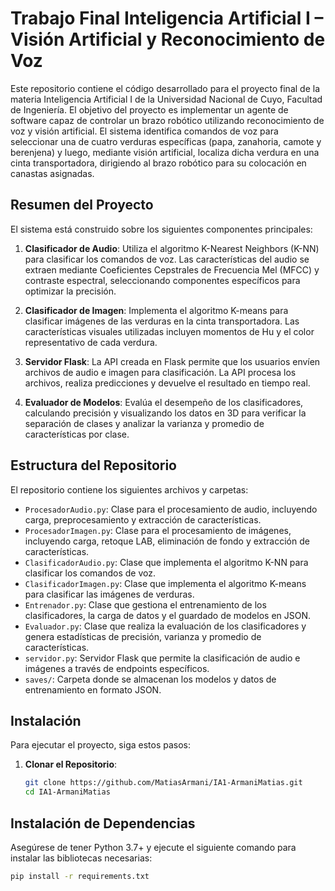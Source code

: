 # Trabajo Final Inteligencia Artificial I – Visión Artificial y Reconocimiento de Voz

Este repositorio contiene el código desarrollado para el proyecto final de la materia Inteligencia Artificial I de la Universidad Nacional de Cuyo, Facultad de Ingeniería. El objetivo del proyecto es implementar un agente de software capaz de controlar un brazo robótico utilizando reconocimiento de voz y visión artificial. El sistema identifica comandos de voz para seleccionar una de cuatro verduras específicas (papa, zanahoria, camote y berenjena) y luego, mediante visión artificial, localiza dicha verdura en una cinta transportadora, dirigiendo al brazo robótico para su colocación en canastas asignadas.

## Resumen del Proyecto

El sistema está construido sobre los siguientes componentes principales:

1. **Clasificador de Audio**: Utiliza el algoritmo K-Nearest Neighbors (K-NN) para clasificar los comandos de voz. Las características del audio se extraen mediante Coeficientes Cepstrales de Frecuencia Mel (MFCC) y contraste espectral, seleccionando componentes específicos para optimizar la precisión.

2. **Clasificador de Imagen**: Implementa el algoritmo K-means para clasificar imágenes de las verduras en la cinta transportadora. Las características visuales utilizadas incluyen momentos de Hu y el color representativo de cada verdura.

3. **Servidor Flask**: La API creada en Flask permite que los usuarios envíen archivos de audio e imagen para clasificación. La API procesa los archivos, realiza predicciones y devuelve el resultado en tiempo real.

4. **Evaluador de Modelos**: Evalúa el desempeño de los clasificadores, calculando precisión y visualizando los datos en 3D para verificar la separación de clases y analizar la varianza y promedio de características por clase.

## Estructura del Repositorio

El repositorio contiene los siguientes archivos y carpetas:

- `ProcesadorAudio.py`: Clase para el procesamiento de audio, incluyendo carga, preprocesamiento y extracción de características.
- `ProcesadorImagen.py`: Clase para el procesamiento de imágenes, incluyendo carga, retoque LAB, eliminación de fondo y extracción de características.
- `ClasificadorAudio.py`: Clase que implementa el algoritmo K-NN para clasificar los comandos de voz.
- `ClasificadorImagen.py`: Clase que implementa el algoritmo K-means para clasificar las imágenes de verduras.
- `Entrenador.py`: Clase que gestiona el entrenamiento de los clasificadores, la carga de datos y el guardado de modelos en JSON.
- `Evaluador.py`: Clase que realiza la evaluación de los clasificadores y genera estadísticas de precisión, varianza y promedio de características.
- `servidor.py`: Servidor Flask que permite la clasificación de audio e imágenes a través de endpoints específicos.
- `saves/`: Carpeta donde se almacenan los modelos y datos de entrenamiento en formato JSON.

## Instalación

Para ejecutar el proyecto, siga estos pasos:

1. **Clonar el Repositorio**:
   ```bash
   git clone https://github.com/MatiasArmani/IA1-ArmaniMatias.git
   cd IA1-ArmaniMatias
   
## Instalación de Dependencias
Asegúrese de tener Python 3.7+ y ejecute el siguiente comando para instalar las bibliotecas necesarias:

```bash
pip install -r requirements.txt
